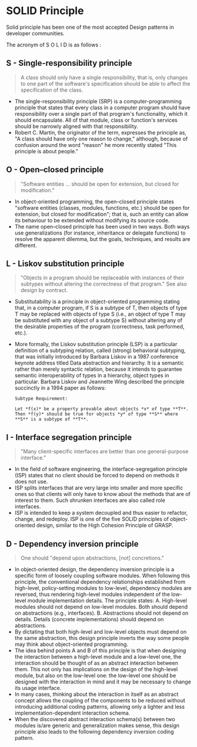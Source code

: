 # SOLID Principle

Solid principle has been one of the most accepted Design patterns in developer communities.

The acronym of S O L I D is as follows :

## S - Single-responsibility principle

> A class should only have a single responsibility, that is, only changes to one part of the software's specification should be able to affect the specification of the class.


- The single-responsibility principle (SRP) is a computer-programming principle that states that every class in a computer program should have responsibility over a single part of that program's functionality, which it should encapsulate. All of that module, class or function's services should be narrowly aligned with that responsibility.
- Robert C. Martin, the originator of the term, expresses the principle as, "A class should have only one reason to change," although, because of confusion around the word "reason" he more recently stated "This principle is about people."

## O - Open–closed principle

> "Software entities ... should be open for extension, but closed for modification."


- In object-oriented programming, the open–closed principle states "software entities (classes, modules, functions, etc.) should be open for extension, but closed for modification"; that is, such an entity can allow its behaviour to be extended without modifying its source code.
- The name open–closed principle has been used in two ways. Both ways use generalizations (for instance, inheritance or delegate functions) to resolve the apparent dilemma, but the goals, techniques, and results are different.

## L - Liskov substitution principle

> "Objects in a program should be replaceable with instances of their subtypes without altering the correctness of that program." See also design by contract.


- Substitutability is a principle in object-oriented programming stating that, in a computer program, if S is a subtype of T, then objects of type T may be replaced with objects of type S (i.e., an object of type T may be substituted with any object of a subtype S) without altering any of the desirable properties of the program (correctness, task performed, etc.). 
- More formally, the Liskov substitution principle (LSP) is a particular definition of a subtyping relation, called (strong) behavioral subtyping, that was initially introduced by Barbara Liskov in a 1987 conference keynote address titled Data abstraction and hierarchy. It is a semantic rather than merely syntactic relation, because it intends to guarantee semantic interoperability of types in a hierarchy, object types in particular. Barbara Liskov and Jeannette Wing described the principle succinctly in a 1994 paper as follows:
  
  ```
  Subtype Requirement: 

  Let *f(x)* be a property provable about objects *x* of type **T**. 
  Then *f(y)* should be true for objects *y* of type **S** where **S** is a subtype of **T**.

  ```

## I - Interface segregation principle

> "Many client-specific interfaces are better than one general-purpose interface."


- In the field of software engineering, the interface-segregation principle (ISP) states that no client should be forced to depend on methods it does not use.
- ISP splits interfaces that are very large into smaller and more specific ones so that clients will only have to know about the methods that are of interest to them. Such shrunken interfaces are also called role interfaces.
- ISP is intended to keep a system decoupled and thus easier to refactor, change, and redeploy. ISP is one of the five SOLID principles of object-oriented design, similar to the High Cohesion Principle of GRASP.

## D - Dependency inversion principle

> One should "depend upon abstractions, [not] concretions."


- In object-oriented design, the dependency inversion principle is a specific form of loosely coupling software modules. When following this principle, the conventional dependency relationships established from high-level, policy-setting modules to low-level, dependency modules are reversed, thus rendering high-level modules independent of the low-level module implementation details. The principle states:
  A. High-level modules should not depend on low-level modules. Both should depend on abstractions (e.g., interfaces).
  B. Abstractions should not depend on details. Details (concrete implementations) should depend on abstractions.
- By dictating that both high-level and low-level objects must depend on the same abstraction, this design principle inverts the way some people may think about object-oriented programming.
- The idea behind points A and B of this principle is that when designing the interaction between a high-level module and a low-level one, the interaction should be thought of as an abstract interaction between them. This not only has implications on the design of the high-level module, but also on the low-level one: the low-level one should be designed with the interaction in mind and it may be necessary to change its usage interface.
- In many cases, thinking about the interaction in itself as an abstract concept allows the coupling of the components to be reduced without introducing additional coding patterns, allowing only a lighter and less implementation-dependent interaction schema.
- When the discovered abstract interaction schema(s) between two modules is/are generic and generalization makes sense, this design principle also leads to the following dependency inversion coding pattern.


